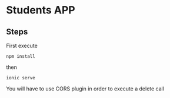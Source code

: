 # Students APP

## Steps

First execute 

```npm install ```

then

```ionic serve```


You will have to use CORS plugin in order to execute a delete call